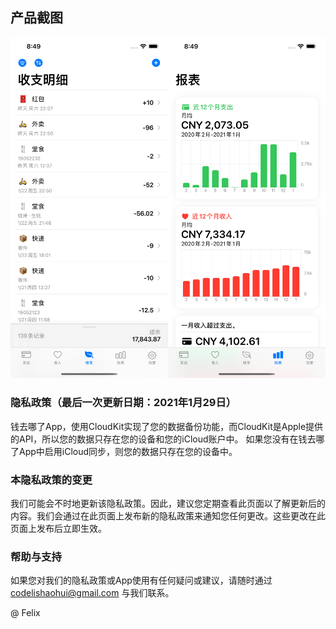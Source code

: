 
## 产品截图
![Image](https://github.com/codelishaohui/cashflow-privacy/raw/main/docs/screenshot.png)

### 隐私政策（最后一次更新日期：2021年1月29日）

钱去哪了App，使用CloudKit实现了您的数据备份功能，而CloudKit是Apple提供的API，所以您的数据只存在您的设备和您的iCloud账户中。
如果您没有在钱去哪了App中启用iCloud同步，则您的数据只存在您的设备中。

### 本隐私政策的变更

我们可能会不时地更新该隐私政策。因此，建议您定期查看此页面以了解更新后的内容。我们会通过在此页面上发布新的隐私政策来通知您任何更改。这些更改在此页面上发布后立即生效。

### 帮助与支持

如果您对我们的隐私政策或App使用有任何疑问或建议，请随时通过 codelishaohui@gmail.com 与我们联系。


@ Felix

